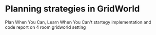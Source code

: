 # Planning strategies in GridWorld
Plan When You Can, Learn When You Can't startegy implementation and code report on 4 room gridworld setting
